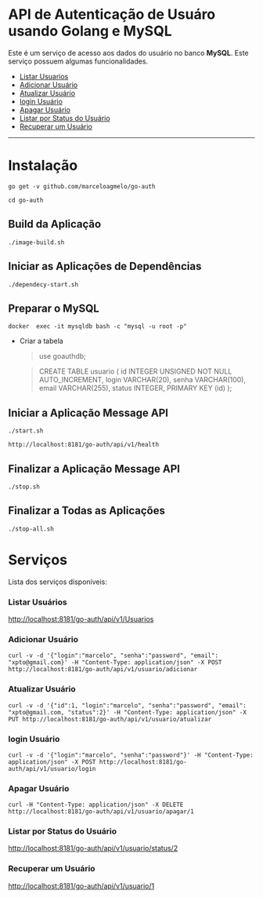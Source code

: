 # API de Autenticação de Usuáro usando Golang e MySQL

Este é um serviço de acesso aos dados do usuário no banco **MySQL**. Este serviço possuem algumas funcionalidades.

- [Listar Usuarios](#listar-usuarios)
- [Adicionar Usuário](#adicionar-usuario)
- [Atualizar Usuário](#atualizar-usuario)
- [login Usuário](#readicionar-usuario)
- [Apagar Usuário](#apagar-usuario)
- [Listar por Status do Usuário](#listar-por-status-do-usuario)
- [Recuperar um Usuário](#recuperar-um-usuario)

----


# Instalação

```
go get -v github.com/marceloagmelo/go-auth
```
```
cd go-auth
```

## Build da Aplicação

```
./image-build.sh
```

## Iniciar as Aplicações de Dependências
```
./dependecy-start.sh
```

## Preparar o MySQL

```
docker  exec -it mysqldb bash -c "mysql -u root -p"
```
- Criar a tabela
	> use goauthdb;
	
	> CREATE TABLE usuario (
id INTEGER UNSIGNED NOT NULL AUTO_INCREMENT,
login VARCHAR(20), senha VARCHAR(100),
email VARCHAR(255), status INTEGER,
PRIMARY KEY (id)
);

## Iniciar a Aplicação Message API
```
./start.sh
```
```
http://localhost:8181/go-auth/api/v1/health
```

## Finalizar a Aplicação Message API
```
./stop.sh
```

## Finalizar a Todas as Aplicações
```
./stop-all.sh
```

# Serviços
Lista dos serviços disponíveis:

### Listar Usuários
[http://localhost:8181/go-auth/api/v1/Usuarios](http://localhost:8181/go-auth/api/v1/Usuarios)

### Adicionar Usuário
```
curl -v -d '{"login":"marcelo", "senha":"password", "email": "xpto@gmail.com}' -H "Content-Type: application/json" -X POST http://localhost:8181/go-auth/api/v1/usuario/adicionar
```

### Atualizar Usuário
```
curl -v -d '{"id":1, "login":"marcelo", "senha":"password", "email": "xpto@gmail.com, "status":2}' -H "Content-Type: application/json" -X PUT http://localhost:8181/go-auth/api/v1/usuario/atualizar
```

### login Usuário
```
curl -v -d '{"login":"marcelo", "senha":"password"}' -H "Content-Type: application/json" -X POST http://localhost:8181/go-auth/api/v1/usuario/login
```

### Apagar Usuário
```
curl -H "Content-Type: application/json" -X DELETE http://localhost:8181/go-auth/api/v1/usuario/apagar/1
```

### Listar por Status do Usuário
[http://localhost:8181/go-auth/api/v1/usuario/status/2](http://localhost:8181/go-auth/api/v1/usuario/status/1)

### Recuperar um Usuário
[http://localhost:8181/go-auth/api/v1/usuario/1](http://localhost:8181/go-auth/api/v1/usuario/1)